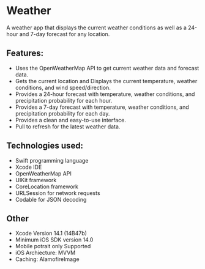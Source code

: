 # Weather

A weather app that displays the current weather conditions as well as a 24-hour and 7-day forecast for any location.

## Features:

* Uses the OpenWeatherMap API to get current weather data and forecast data.
* Gets the current location and Displays the current temperature, weather conditions, and wind speed/direction.
* Provides a 24-hour forecast with temperature, weather conditions, and precipitation probability for each hour.
* Provides a 7-day forecast with temperature, weather conditions, and precipitation probability for each day.
* Provides a clean and easy-to-use interface.
* Pull to refresh for the latest weather data.

## Technologies used:

* Swift programming language
* Xcode IDE
* OpenWeatherMap API
* UIKit framework
* CoreLocation framework
* URLSession for network requests
* Codable for JSON decoding

## Other

* Xcode Version 14.1 (14B47b)
* Minimum iOS SDK version 14.0
* Mobile potrait only Supported
* iOS Archiecture: MVVM
* Caching: AlamofireImage

